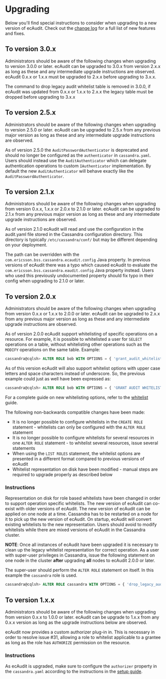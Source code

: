 # Upgrading

Below you'll find special instructions to consider when upgrading to a new version of ecAudit.
Check out the [change log](CHANGES.md) for a full list of new features and fixes.


## To version 3.0.x

Administrators should be aware of the following changes when upgrading to version 3.0.0 or later.
ecAudit can be upgraded to 3.0.x from version 2.x.x as long as these and any intermediate upgrade instructions are observed.
ecAudit 0.x.x or 1.x.x must be upgraded to 2.x.x before upgrading to 3.x.x.

The command to drop legacy audit whitelist table is removed in 3.0.0, if ecAudit was updated from 0.x.x or 1.x.x to 2.x.x
the legacy table must be dropped before upgrading to 3.x.x


## To version 2.5.x

Administrators should be aware of the following changes when upgrading to version 2.5.0 or later.
ecAudit can be upgraded to 2.5.x from any previous major version as long as these and any intermediate upgrade instructions are observed.

As of version 2.5.0 the ```AuditPasswordAuthenticator``` is deprecated and should no longer be configured as the ```authenticator``` in ```cassandra.yaml```.
Users should instead use the ```AuditAuthenticator``` which can delegate authentication operations to custom ```IAuthenticator``` implementation.
By default the new ```AuditAuthenticator``` will behave exactly like the ```AuditPasswordAuthenticator```.

## To version 2.1.x

Administrators should be aware of the following changes when upgrading from version 0.x.x, 1.x.x or 2.0.x to 2.1.0 or later.
ecAudit can be upgraded to 2.1.x from any previous major version as long as these and any intermediate upgrade instructions are observed.

As of version 2.1.0 ecAudit will read and use the configuration in the audit.yaml file stored in the Cassandra configuration directory.
This directory is typically ```/etc/cassandra/conf/``` but may be different depending on your deployment.

The path can be overridden with the ```com.ericsson.bss.cassandra.ecaudit.config``` Java property.
In previous versions of ecAudit there was a typo which caused ecAudit to evaluate the `com.ericsson.bss.cassandra.eaudit.config` Java property instead.
Users who used this previously undocumented property should fix typo in their config when upgrading to 2.1.0 or later.

## To version 2.0.x

Administrators should be aware of the following changes when upgrading from version 0.x.x or 1.x.x to 2.0.0 or later.
ecAudit can be upgraded to 2.x.x from any previous major version as long as these and any intermediate upgrade instructions are observed.

As of version 2.0.0 ecAudit support whitelisting of specific operations on a resource.
For example, it is possible to whitelisted a user for `SELECT` operations on a table, without whitelisting other operations such as the `MODIFY` operations on the same table.
Example:

```SQL
cassandra@cqlsh> ALTER ROLE bob WITH OPTIONS = { 'grant_audit_whitelist_for_select' : 'data/design/decisions' };
```

As of this version ecAudit will also support whitelist options with upper case letters and space characters instead of underscore.
So, the previous example could just as well have been expressed as:

```SQL
cassandra@cqlsh> ALTER ROLE bob WITH OPTIONS = { 'GRANT AUDIT WHITELIST FOR SELECT' : 'data/design/decisions' };
```

For a complete guide on new whitelisting options, refer to the [whitelist](doc/role_whitelist_management.md) guide.

The following non-backwards compatible changes have been made:
* It is no longer possible to configure whitelists in the `CREATE ROLE` statement - whitelists can only be configured with the `ALTER ROLE` statement
* It is no longer possible to configure whitelists for several resources in one `ALTER ROLE` statement - to whitelist several resources, issue several statements
* When using the `LIST ROLES` statement, the whitelist options are presented in a different format compared to previous versions of ecAudit
* Whitelist representation on disk have been modified - manual steps are required to upgrade properly as described below

### Instructions
Representation on disk for role based whitelists have been changed in order to support operation specific whitelists.
The new version of ecAudit can co-exist with older versions of ecAudit.
The new version of ecAudit can be applied on one node at a time.
Cassandra has to be restarted on a node for it to pick up the new version of ecAudit.
On startup, ecAudit will convert existing whitelists to the new representation.
Users should avoid to modify whitelists while there are mixed versions of ecAudit in the Cassandra cluster.

__NOTE__: Once all instances of ecAudit have been upgraded it is necessary to clean up the legacy whitelist representation for correct operation.
As a user with super-user privileges in Cassandra,
issue the following statement on one node in the cluster __after__ upgrading __all__ nodes to ecAudit 2.0.0 or later.

The super-user should perform the `ALTER ROLE` statement on itself. In this example the `cassandra` role is used.

```SQL
cassandra@cqlsh> ALTER ROLE cassandra WITH OPTIONS = { 'drop_legacy_audit_whitelist_table' : 'now' };
```


## To version 1.x.x

Administrators should be aware of the following changes when upgrading from version 0.x.x to 1.0.0 or later.
ecAudit can be upgrade to 1.x.x from any 0.x.x version as long as the upgrade instructions below are observed.

ecAudit now provides a custom authorizer plug-in in.
This is necessary in order to resolve issue #31,
allowing a role to whitelist applicable to a grantee as long as the role has `AUTHORIZE` permission on the resource.

### Instructions

As ecAudit is upgraded, make sure to configure the `authorizer` property in the `cassandra.yaml` according to the instructions in the [setup guide](doc/setup.md).
